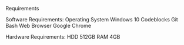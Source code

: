 Requirements

Software Requirements:
Operating System Windows 10
Codeblocks
Git Bash
Web Browser Google Chrome


Hardware Requirements:
HDD 512GB
RAM 4GB
